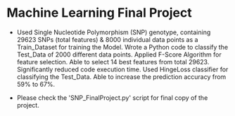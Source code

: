 # Machine Learning Final Project
* Used Single Nucleotide Polymorphism (SNP) genotype, containing 29623 SNPs (total features) & 8000 individual data points as a Train_Dataset for training the Model. Wrote a Python code to classify the Test_Data of 2000 different data points.
Applied F-Score Algorithm for feature selection. Able to select 14 best features from total 29623. Significantly reduced code execution time.
Used HingeLoss classifier for classifying the Test_Data. Able to increase the prediction accuracy from 59% to 67%.

* Please check the 'SNP_FinalProject.py' script for final copy of the project.
